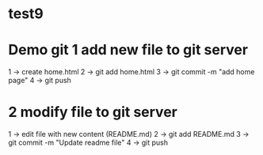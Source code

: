 # test9
Demo git
 1 add new file to git server
 ==============================
 1 -> create home.html
 2 -> git add home.html
 3 -> git commit -m "add home page"
 4 -> git push

 2 modify file to git server
 ================================
 1 -> edit file with new content (README.md)
 2 -> git add README.md
 3 -> git commit -m "Update readme file"
 4 -> git push